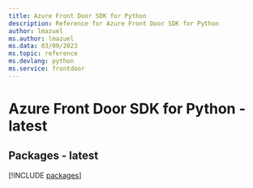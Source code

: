 ```yaml
---
title: Azure Front Door SDK for Python
description: Reference for Azure Front Door SDK for Python
author: lmazuel
ms.author: lmazuel
ms.data: 03/09/2023
ms.topic: reference
ms.devlang: python
ms.service: frontdoor
---
```

# Azure Front Door SDK for Python - latest
## Packages - latest
[!INCLUDE [packages](front-door-index.md)]